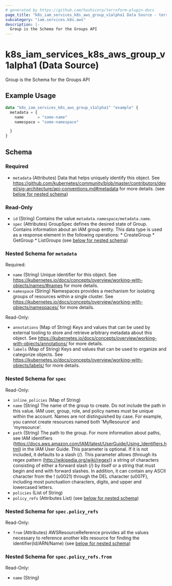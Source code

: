 ```yaml
---
# generated by https://github.com/hashicorp/terraform-plugin-docs
page_title: "k8s_iam_services_k8s_aws_group_v1alpha1 Data Source - terraform-provider-k8s"
subcategory: "iam.services.k8s.aws"
description: |-
  Group is the Schema for the Groups API
---
```


# k8s_iam_services_k8s_aws_group_v1alpha1 (Data Source)

Group is the Schema for the Groups API

## Example Usage

```terraform
data "k8s_iam_services_k8s_aws_group_v1alpha1" "example" {
  metadata = {
    name      = "some-name"
    namespace = "some-namespace"

  }
}
```

<!-- schema generated by tfplugindocs -->
## Schema

### Required

- `metadata` (Attributes) Data that helps uniquely identify this object. See https://github.com/kubernetes/community/blob/master/contributors/devel/sig-architecture/api-conventions.md#metadata for more details. (see [below for nested schema](#nestedatt--metadata))

### Read-Only

- `id` (String) Contains the value `metadata.namespace/metadata.name`.
- `spec` (Attributes) GroupSpec defines the desired state of Group.  Contains information about an IAM group entity.  This data type is used as a response element in the following operations:  * CreateGroup  * GetGroup  * ListGroups (see [below for nested schema](#nestedatt--spec))

<a id="nestedatt--metadata"></a>
### Nested Schema for `metadata`

Required:

- `name` (String) Unique identifier for this object. See https://kubernetes.io/docs/concepts/overview/working-with-objects/names/#names for more details.
- `namespace` (String) Namespaces provides a mechanism for isolating groups of resources within a single cluster. See https://kubernetes.io/docs/concepts/overview/working-with-objects/namespaces/ for more details.

Read-Only:

- `annotations` (Map of String) Keys and values that can be used by external tooling to store and retrieve arbitrary metadata about this object. See https://kubernetes.io/docs/concepts/overview/working-with-objects/annotations/ for more details.
- `labels` (Map of String) Keys and values that can be used to organize and categorize objects. See https://kubernetes.io/docs/concepts/overview/working-with-objects/labels/ for more details.


<a id="nestedatt--spec"></a>
### Nested Schema for `spec`

Read-Only:

- `inline_policies` (Map of String)
- `name` (String) The name of the group to create. Do not include the path in this value.  IAM user, group, role, and policy names must be unique within the account. Names are not distinguished by case. For example, you cannot create resources named both 'MyResource' and 'myresource'.
- `path` (String) The path to the group. For more information about paths, see IAM identifiers (https://docs.aws.amazon.com/IAM/latest/UserGuide/Using_Identifiers.html) in the IAM User Guide.  This parameter is optional. If it is not included, it defaults to a slash (/).  This parameter allows (through its regex pattern (http://wikipedia.org/wiki/regex)) a string of characters consisting of either a forward slash (/) by itself or a string that must begin and end with forward slashes. In addition, it can contain any ASCII character from the ! (u0021) through the DEL character (u007F), including most punctuation characters, digits, and upper and lowercased letters.
- `policies` (List of String)
- `policy_refs` (Attributes List) (see [below for nested schema](#nestedatt--spec--policy_refs))

<a id="nestedatt--spec--policy_refs"></a>
### Nested Schema for `spec.policy_refs`

Read-Only:

- `from` (Attributes) AWSResourceReference provides all the values necessary to reference another k8s resource for finding the identifier(Id/ARN/Name) (see [below for nested schema](#nestedatt--spec--policy_refs--from))

<a id="nestedatt--spec--policy_refs--from"></a>
### Nested Schema for `spec.policy_refs.from`

Read-Only:

- `name` (String)
